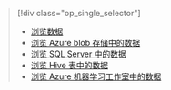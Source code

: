 > [!div class="op_single_selector"]
> * [浏览数据](../articles/machine-learning/machine-learning-data-science-explore-data.md)
> * [浏览 Azure blob 存储中的数据](../articles/machine-learning/machine-learning-data-science-explore-data-blob.md)
> * [浏览 SQL Server 中的数据](../articles/machine-learning/machine-learning-data-science-explore-data-sql-server.md)
> * [浏览 Hive 表中的数据](../articles/machine-learning/machine-learning-data-science-explore-data-hive-tables.md)
> * [浏览 Azure 机器学习工作室中的数据](https://azure.microsoft.com/documentation/videos/preprocessing-data-in-azure-ml-studio/)
> 
> 



<!--HONumber=Nov16_HO3-->


